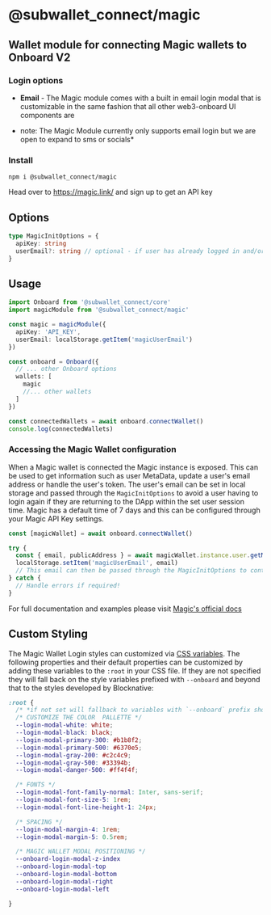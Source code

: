 # @subwallet_connect/magic

## Wallet module for connecting Magic wallets to Onboard V2

### Login options

- **Email** - The Magic module comes with a built in email login modal that is customizable
  in the same fashion that all other web3-onboard UI components are

* note: The Magic Module currently only supports email login but we are open to expand to sms or socials\*

### Install

`npm i @subwallet_connect/magic`

Head over to https://magic.link/ and sign up to get an API key

## Options

```typescript
type MagicInitOptions = {
  apiKey: string
  userEmail?: string // optional - if user has already logged in and/or session is still active a login modal will not appear
}
```

## Usage

```typescript
import Onboard from '@subwallet_connect/core'
import magicModule from '@subwallet_connect/magic'

const magic = magicModule({
  apiKey: 'API_KEY',
  userEmail: localStorage.getItem('magicUserEmail')
})

const onboard = Onboard({
  // ... other Onboard options
  wallets: [
    magic
    //... other wallets
  ]
})

const connectedWallets = await onboard.connectWallet()
console.log(connectedWallets)
```

### Accessing the Magic Wallet configuration

When a Magic wallet is connected the Magic instance is exposed.
This can be used to get information such as user MetaData, update a user's email address or handle the user's token.
The user's email can be set in local storage and passed through the `MagicInitOptions` to avoid a user having to login again if they are returning to the DApp within the set user session time.
Magic has a default time of 7 days and this can be configured through your Magic API Key settings.

```typescript
const [magicWallet] = await onboard.connectWallet()

try {
  const { email, publicAddress } = await magicWallet.instance.user.getMetadata()
  localStorage.setItem('magicUserEmail', email)
  // This email can then be passed through the MagicInitOptions to continue the users session and avoid having to login again
} catch {
  // Handle errors if required!
}
```

For full documentation and examples please visit [Magic's official docs](https://magic.link/docs/api-reference/client-side-sdks/web#user-module)

## Custom Styling

The Magic Wallet Login styles can customized via [CSS variables](https://developer.mozilla.org/en-US/docs/Web/CSS/Using_CSS_custom_properties). The following properties and their default properties can be customized by adding these variables to the `:root` in your CSS file. If they are not specified they will fall back on the style variables prefixed with `--onboard` and beyond that to the styles developed by Blocknative:

```css
:root {
  /* *if not set will fallback to variables with `--onboard` prefix shown above */
  /* CUSTOMIZE THE COLOR  PALLETTE */
  --login-modal-white: white;
  --login-modal-black: black;
  --login-modal-primary-300: #b1b8f2;
  --login-modal-primary-500: #6370e5;
  --login-modal-gray-200: #c2c4c9;
  --login-modal-gray-500: #33394b;
  --login-modal-danger-500: #ff4f4f;

  /* FONTS */
  --login-modal-font-family-normal: Inter, sans-serif;
  --login-modal-font-size-5: 1rem;
  --login-modal-font-line-height-1: 24px;

  /* SPACING */
  --login-modal-margin-4: 1rem;
  --login-modal-margin-5: 0.5rem;

  /* MAGIC WALLET MODAL POSITIONING */
  --onboard-login-modal-z-index
  --onboard-login-modal-top
  --onboard-login-modal-bottom
  --onboard-login-modal-right
  --onboard-login-modal-left

}
```
